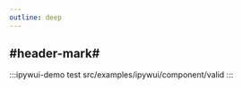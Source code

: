 ```yaml
---
outline: deep
---
```


## #header-mark#
:::ipywui-demo test
src/examples/ipywui/component/valid
:::
